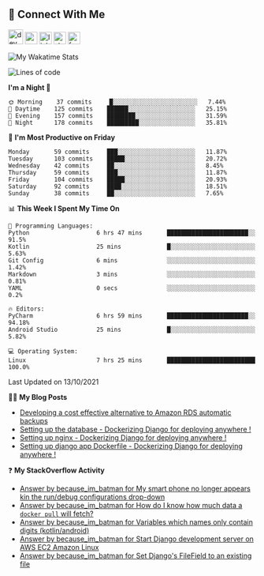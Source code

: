 ## :speech_balloon: Connect With Me
[<img src='https://cdn.jsdelivr.net/npm/simple-icons@3.0.1/icons/dev-dot-to.svg' alt='dev' height='30'>](https://dev.to/ashiqursuperfly)    [<img src='https://cdn.jsdelivr.net/npm/simple-icons@3.0.1/icons/cloudbees.svg' alt='website' height='25'>](https://ashiqur-rahman-buet16.herokuapp.com/)    [<img src='https://cdn.jsdelivr.net/npm/simple-icons@3.0.1/icons/linkedin.svg' alt='linkedin' height='25'>](https://www.linkedin.com/in/ashiq-buet16/)    [<img src='https://cdn.jsdelivr.net/npm/simple-icons@3.0.1/icons/stackoverflow.svg' alt='stackoverflow' height='25'>](https://stackoverflow.com/users/10498418/because-im-batman)    [<img src='https://cdn.jsdelivr.net/npm/simple-icons@3.0.1/icons/facebook.svg' alt='facebook' height='25'>](https://www.facebook.com/ashiqur.superfly/)
<!--
[<img src='https://cdn.jsdelivr.net/npm/simple-icons@3.0.1/icons/instagram.svg' alt='instagram' height='40'>](https://www.instagram.com/ashiqursuperfly/)
[<img src='https://cdn.jsdelivr.net/npm/simple-icons@3.0.1/icons/github.svg' alt='github' height='40'>](https://github.com/ashiqursuperfly)  
-->

![My Wakatime Stats](https://github-readme-stats.vercel.app/api/wakatime?username=ashiqursuperfly&layout=compact)

<!--START_SECTION:waka-->
![Lines of code](https://img.shields.io/badge/From%20Hello%20World%20I%27ve%20Written-3.3%20million%20lines%20of%20code-blue)

**I'm a Night 🦉** 

```text
🌞 Morning    37 commits     █░░░░░░░░░░░░░░░░░░░░░░░░   7.44% 
🌆 Daytime    125 commits    ██████░░░░░░░░░░░░░░░░░░░   25.15% 
🌃 Evening    157 commits    ████████░░░░░░░░░░░░░░░░░   31.59% 
🌙 Night      178 commits    █████████░░░░░░░░░░░░░░░░   35.81%

```
📅 **I'm Most Productive on Friday** 

```text
Monday       59 commits     ███░░░░░░░░░░░░░░░░░░░░░░   11.87% 
Tuesday      103 commits    █████░░░░░░░░░░░░░░░░░░░░   20.72% 
Wednesday    42 commits     ██░░░░░░░░░░░░░░░░░░░░░░░   8.45% 
Thursday     59 commits     ███░░░░░░░░░░░░░░░░░░░░░░   11.87% 
Friday       104 commits    █████░░░░░░░░░░░░░░░░░░░░   20.93% 
Saturday     92 commits     ████░░░░░░░░░░░░░░░░░░░░░   18.51% 
Sunday       38 commits     ██░░░░░░░░░░░░░░░░░░░░░░░   7.65%

```


📊 **This Week I Spent My Time On** 

```text
💬 Programming Languages: 
Python                   6 hrs 47 mins       ███████████████████████░░   91.5% 
Kotlin                   25 mins             █░░░░░░░░░░░░░░░░░░░░░░░░   5.63% 
Git Config               6 mins              ░░░░░░░░░░░░░░░░░░░░░░░░░   1.42% 
Markdown                 3 mins              ░░░░░░░░░░░░░░░░░░░░░░░░░   0.81% 
YAML                     0 secs              ░░░░░░░░░░░░░░░░░░░░░░░░░   0.2%

🔥 Editors: 
PyCharm                  6 hrs 59 mins       ███████████████████████░░   94.18% 
Android Studio           25 mins             █░░░░░░░░░░░░░░░░░░░░░░░░   5.82%

💻 Operating System: 
Linux                    7 hrs 25 mins       █████████████████████████   100.0%

```


 Last Updated on 13/10/2021
<!--END_SECTION:waka-->

✍🏻 **My Blog Posts** 
<!-- BLOG-POST-LIST:START -->
- [Developing a cost effective alternative to Amazon RDS automatic backups](https://dev.to/ashiqursuperfly/cost-effective-alternative-to-amazon-rds-database-backups-1ll5)
- [Setting up the database - Dockerizing Django for deploying anywhere !](https://dev.to/ashiqursuperfly/setting-up-the-database-dockerizing-django-for-deploying-anywhere-3emg)
- [Setting up nginx - Dockerizing Django for deploying anywhere !](https://dev.to/ashiqursuperfly/setting-up-nginx-dockerizing-django-for-deploying-anywhere-536i)
- [Setting up django app Dockerfile - Dockerizing Django for deploying anywhere !](https://dev.to/ashiqursuperfly/setting-up-django-app-dockerfile-dockerizing-django-for-deploying-anywhere-4mpc)
<!-- BLOG-POST-LIST:END -->

❓ **My StackOverflow Activity**
<!-- STACKOVERFLOW:START -->
- [Answer by because_im_batman for My smart phone no longer appears kin the run/debug configurations drop-down](https://stackoverflow.com/questions/68990513/my-smart-phone-no-longer-appears-kin-the-run-debug-configurations-drop-down/68991236#68991236)
- [Answer by because_im_batman for How do I know how much data a `docker pull` will fetch?](https://stackoverflow.com/questions/68919509/how-do-i-know-how-much-data-a-docker-pull-will-fetch/68920221#68920221)
- [Answer by because_im_batman for Variables which names only contain digits (kotlin/android)](https://stackoverflow.com/questions/68871856/variables-which-names-only-contain-digits-kotlin-android/68872000#68872000)
- [Answer by because_im_batman for Start Django development server on AWS EC2 Amazon Linux](https://stackoverflow.com/questions/68183866/start-django-development-server-on-aws-ec2-amazon-linux/68184423#68184423)
- [Answer by because_im_batman for Set Django's FileField to an existing file](https://stackoverflow.com/questions/8332443/set-djangos-filefield-to-an-existing-file/67377214#67377214)
<!-- STACKOVERFLOW:END -->

<!-- ![Top Langs](https://github-readme-stats.vercel.app/api/top-langs/?username=ashiqursuperfly&layout=compact) -->
<!--
![Ashiqur's Stats](https://github-readme-stats.vercel.app/api?username=ashiqursuperfly&show_icons=true&theme=nord&count_private=true)
![Top Langs](https://github-readme-stats.vercel.app/api/top-langs/?username=ashiqursuperfly&layout=compact&theme=radical)
![Profile views](https://gpvc.arturio.dev/ashiqursuperfly)
Here are some ideas to get you started:

- 🔭 I’m currently working on ...
- 🌱 I’m currently learning ...
- 👯 I’m looking to collaborate on ...
- 🤔 I’m looking for help with ...
- 💬 Ask me about ...
- 📫 How to reach me: ...
- 😄 Pronouns: ...
- ⚡ Fun fact: ...
-->
